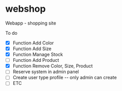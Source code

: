 webshop
=======

Webapp - shopping site

To do
- [X] Function Add Color
- [X] Function Add Size
- [X] Function Manage Stock
- [ ] Function Add Product
- [X] Function Remove Color, Size, Product
- [ ] Reserve system in admin panel
- [ ] Create user type profile -- only admin can create
- [ ] ETC
